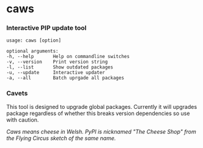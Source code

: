 # caws
### Interactive PIP update tool

    usage: caws [option]

    optional arguments:
    -h, --help       Help on commandline switches
    -v, --version    Print version string
    -l, --list       Show outdated packages
    -u, --update     Interactive updater
    -a, --all        Batch uprgade all packages

### Cavets
This tool is designed to upgrade global packages. Currently it will upgrades package regardless of whether this breaks version dependencies so use with caution.

*Caws means cheese in Welsh. PyPI is nicknamed "The Cheese Shop" from the Flying Circus sketch of the same name.*
